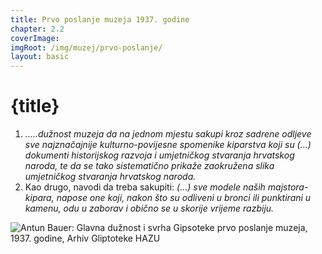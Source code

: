 ```yaml
---
title: Prvo poslanje muzeja 1937. godine
chapter: 2.2
coverImage: 
imgRoot: /img/muzej/prvo-poslanje/
layout: basic
---
```


# {title}

1. _…..dužnost muzeja da na jednom mjestu sakupi kroz sadrene odljeve sve najznačajnije kulturno-povijesne spomenike kiparstva koji su (…) dokumenti historijskog razvoja i umjetničkog stvaranja hrvatskog naroda, te da se tako sistematično prikaže zaokružena slika umjetničkog stvaranja hrvatskog naroda._
2. Kao drugo, navodi da treba sakupiti: _(…) sve modele naših majstora-kipara, napose one koji, nakon što su odliveni u bronci ili punktirani u kamenu, odu u zaborav i obično se u skorije vrijeme razbiju._

![Antun Bauer: Glavna dužnost i svrha Gipsoteke prvo poslanje muzeja, 1937. godine, Arhiv Gliptoteke HAZU]({imgRoot}Antun-Bauer_PRVO-POSLANJE-MUZEJA.jpg "Prvo poslanje muzeja")